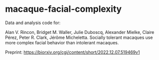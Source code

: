 # macaque-facial-complexity

Data and analysis code for:

Alan V. Rincon, Bridget M. Waller, Julie Duboscq, Alexander Mielke, Claire Pérez, Peter R. Clark, Jérôme Micheletta. Socially tolerant macaques use more complex facial behavior than intolerant macaques.

Preprint: https://biorxiv.org/cgi/content/short/2022.12.07.519469v1
